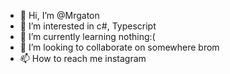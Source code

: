 - 👋 Hi, I’m @Mrgaton
- 👀 I’m interested in c#, Typescript 
- 🌱 I’m currently learning nothing:(
- 💞️ I’m looking to collaborate on somewhere brom
- 📫 How to reach me instagram

<!---
Mrgaton/Mrgaton is a ✨ special ✨ repository because its `README.md` (this file) appears on your GitHub profile.
You can click the Preview link to take a look at your changes.
--->
